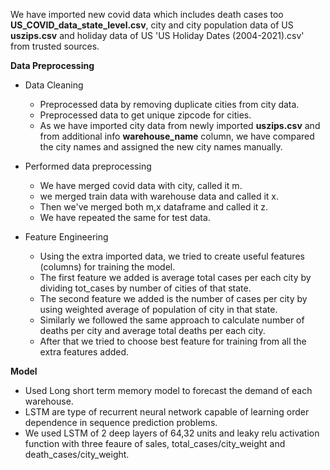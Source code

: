 We have imported new covid data which includes death cases too **US_COVID_data_state_level.csv**, city and city population data of US **uszips.csv** and holiday data of US 'US Holiday Dates (2004-2021).csv' from trusted sources.

**Data Preprocessing**

  - Data Cleaning
    - Preprocessed data by removing duplicate cities from city data.
    - Preprocessed data to get unique zipcode for cities.
    - As we have imported city data from newly imported **uszips.csv** and from additional info **warehouse_name** column,  we have compared the city names and assigned       the new city names manually.
  
  - Performed data preprocessing
    - We have merged covid data with city, called it m.
    - we merged train data with warehouse data and called it x.
    - Then we've merged both m,x dataframe and called it z.
    - We have repeated the same for test data.
  
  - Feature Engineering
    - Using the extra imported data, we tried to create useful features (columns) for training the model.
    - The first feature we added is average total cases per each city by dividing tot_cases by number of cities of that state.
    - The second feature we added is the number of cases per city by using weighted average of population of city in that state.
    - Similarly we followed the same approach to calculate number of deaths per city and average total deaths per each city.
    - After that we tried to choose best feature for training from all the extra features added.
 
**Model**

  - Used Long short term memory model to forecast the demand of each warehouse.
  - LSTM are type of recurrent neural network capable of learning order dependence in sequence prediction problems.
  - We used LSTM of 2 deep layers of 64,32 units and leaky relu activation function with three feaure of sales, total_cases/city_weight and death_cases/city_weight.


